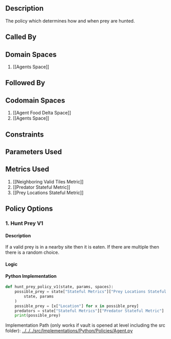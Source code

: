 ## Description

The policy which determines how and when prey are hunted.
## Called By
## Domain Spaces
1. [[Agents Space]]
## Followed By
## Codomain Spaces
1. [[Agent Food Delta Space]]
2. [[Agents Space]]
## Constraints
## Parameters Used
## Metrics Used
1. [[Neighboring Valid Tiles Metric]]
2. [[Predator Stateful Metric]]
3. [[Prey Locations Stateful Metric]]
## Policy Options
### 1. Hunt Prey V1
#### Description
If a valid prey is in a nearby site then it is eaten. If there are multiple then there is a random choice.
#### Logic

#### Python Implementation
```python
def hunt_prey_policy_v1(state, params, spaces):
    possible_prey = state["Stateful Metrics"]["Prey Locations Stateful Metric"](
        state, params
    )
    possible_prey = [x["Location"] for x in possible_prey]
    predators = state["Stateful Metrics"]["Predator Stateful Metric"]
    print(possible_prey)
```
Implementation Path (only works if vault is opened at level including the src folder): [../../../src/Implementations/Python/Policies/Agent.py](../../../src/Implementations/Python/Policies/Agent.py)

